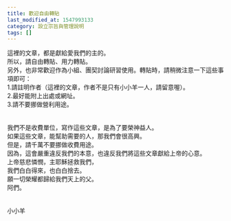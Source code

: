 ```yaml
---
title: 歡迎自由轉貼
last_modified_at: 1547993133
category: 設立宗旨與管理說明
tags: []
---
```


<p>這裡的文章，都是獻給愛我們的主的。<br/>所以，請自由轉貼、用力轉貼。<br/>另外，也非常歡迎作為小組、團契討論研習使用。<!--more-->轉貼時，請稍微注意一下這些事項即可：<br/>1.請註明作者（這裡的文章，作者不是只有小小羊一人，請留意喔）。<br/>2.最好能附上出處或網址。<br/>3.請不要挪做營利用途。<br/><br/><br/>我們不是收費單位，寫作這些文章，是為了要榮神益人。<br/>如果這些文章，能幫助需要的人，那我們會很高興。<br/>但是，請千萬不要挪做收費用途。<br/>因為，這會嚴重違反我們的本意，也違反我們將這些文章獻給上帝的心意。<br/>上帝慈悲憐憫，主耶穌拯救我們，<br/>我們白白得來，也白白捨去。<br/>願一切榮耀都歸給我們天上的父。<br/>阿們。<br/><br/><br/>小小羊<br/></p><p> </p><br/><br/><br/><br/><br/>
